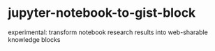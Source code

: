 # jupyter-notebook-to-gist-block
experimental: transform notebook research results into web-sharable knowledge blocks
